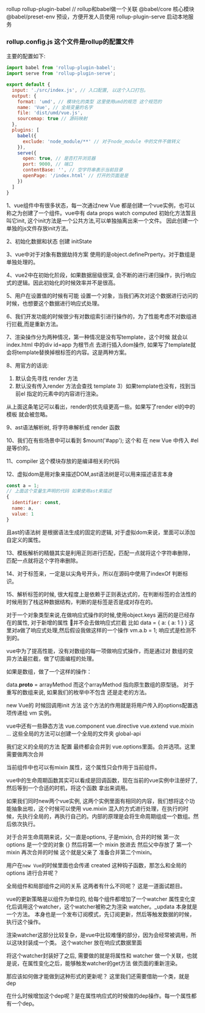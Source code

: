 rollup 
rollup-plugin-babel // rollup和babel做一个关联
@babel/core 核心模块
@babel/preset-env  预设，方便开发人员使用
rollup-plugin-serve 启动本地服务


### rollup.config.js 这个文件是rollup的配置文件

主要的配置如下:

```js
import babel from 'rollup-plugin-babel';
import serve from 'rollup-plugin-serve';

export default {
  input: './src/index.js', // 入口配置, 以这个入口打包。
  output: {
    format: 'umd', // 模块化的类型 这里使用umd的规范 这个规范的
    name: 'Vue', // 全局变量的名字
    file: 'dist/umd/vue.js',
    sourcemap: true // 源码映射
  },
  plugins: [
    babel({
      exclude: 'node_module/**' // 对于node_module 中的文件不做转义
    }),
    serve({
      open: true, // 是否打开浏览器
      port: 9000, // 端口
      contentBase: '', // 空字符串表示当前目录
      openPage: '/index.html' // 打开的页面是是
    })
  ]
}
```

1、vue组件中有很多状态，每一次通过new Vue 都是创建一个vue实例，也可以称之为创建了一个组件。vue中有 data props watch computed 初始化方法暂且叫它init, 这个init方法是一个公共方法,可以单独抽离出来一个文件。
因此创建一个单独的js文件存放init方法。

2、初始化数据和状态 创建 initState

3、vue中对于对象有数据劫持方案 使用的是object.definePrperty。对于数组是单独处理的。

4、vue2中在初始化阶段，如果数据层级很深, 会不断的进行递归操作，执行响应式的逻辑。因此初始化的时候效率并不是很高。

5、用户在设置值的时候有可能 设置一个对象，当我们再次对这个数据进行访问的时候，也想要这个数据进行响应式处理。

6、我们开发功能的时候很少有对数组索引进行操作的，为了性能考虑不对数组进行拦截,而是重新方法。

7、渲染操作分为两种情况，第一种情况是没有写template，这个时候 就会以 index.html 中的div id=app 为根节点
  去进行插入dom操作, 如果写了template就会将template替换掉根标签的内容。这是两种方案。

8、用官方的话说: 
  1) 默认会先寻找 render 方法 
  2) 默认没有传入render 方法会查找 template 
  3）如果template也没有，找到当前el 指定的元素中的内容进行渲染。

  从上面这条笔记可以看出，render的优先级更高一些。如果写了render el的中的模板
  就会被忽略。

9、ast语法解析树, 将字符串解析成 render 函数 

10、我们在有些场景中可以看到 $mount('#app'); 这个和 在 new Vue 中传入 #el 是等价的。

11、compiler 这个模块存放的是编译相关的代码

12、虚拟dom是用对象来描述DOM,ast语法树是可以用来描述语言本身
```js
const a = 1;
// 上面这个变量生声明的代码 如果使用ast来描述
{
  identifier: const,
  name: a,
  value: 1
}
```
且ast的语法树 是根据语法生成的固定的逻辑, 对于虚拟dom来说，里面可以添加自定义的属性。


13、模板解析的精髓其实是利用正则进行匹配，匹配一点就将这个字符串删除，匹配一点就将这个字符串删除。

14、对于标签来，一定是以尖角号开头，所以在源码中使用了indexOf 判断标识。

15、解析标签的时候, 很大程度上是依赖于正则表达式的，在判断标签的合法性的时候用到了栈这种数据结构，判断的是标签是否是成对存在的。

对于一个对象类型来说,在做响应式操作的时候,使用object.keys 遍历的是已经存在的属性, 对于新增的属性 并不会去做响应式拦截
比如 
data = {
  a: {
    a: 1
  }
}
这里对a做了响应式处理,然后假设我做这样的一个操作
vm.a.b = 1; 响应式是检测不到的。

vue中为了提高性能，没有对数组的每一项做响应式操作，而是通过对 数组的变异方法最拦截，做了切面编程的处理。

如果是数组，做了一个这样的操作：

data.__proto__ = arrayMethod 而这个arrayMethod 指向原生数组的原型链。
对于重写的数组来说, 如果我们的枚举中不包含 还是走老的方法。


new Vue的 时候回调用init 方法 这个方法的作用就是将用户传入的options配置选项传递给 vm 实例。

vue中还有一些静态方法 vue.component vue.directive  vue.extend vue.mixin ... 这些全局的方法可以创建一个全局的文件夹
global-api


我们定义的全局的方法 配置 最终都会合并到 vue.options里面。合并选项。这里需要做两次合并

当前组件中也可以有mixin 属性，这个属性只会作用于当前组件。

vue中的生命周期函数其实可以看成是回调函数，现在当前的vue实例中注册好了, 然后等到一个合适的时机，将这个函数
拿出来调用。

如果我们同时new两个vue实例, 这两个实例里面有相同的内容，我们想将这个功能抽象出啦，这个时候可以使用 vue.mixin
混入的方式进行处理，在执行的时候，先执行全局的，再执行自己的。内部的原理是会将生命周期组成一个数组。然后依次执行。

对于合并生命周期来说，父一直是options, 子是mixin, 合并的时候 第一次  options 是一个空的对象 {} 然后将第一个 mixin
放进去 然后父中存放了 第一个mixin 再次合并的时候 这个就是父亲了 准备合并第二个mixin。

用户在`new Vue`的时候里面也会传递 created 这种钩子函数，那怎么和全局的options 进行合并呢？

全局组件和局部组件之间的关系 这两者有什么不同呢？ 这是一道面试题目。


vue的更新策略是以组件为单位的, 给每个组件都增加了一个watcher 属性变化变化后调用这个watcher，这个watcher被称之为渲染
watcher。_updata 本身就是一个方法。 本身也是一个发布订阅模式，先订阅更新，然后等触发数据的时候，执行这个操作。

渲染watcher这部分比较复杂，是vue中比较难懂的部分，因为会经常被调用，所以这块封装成一个类。 这个watcher 放在响应式数据里面

将这个watcher封装好了之后, 需要做的就是将属性和 watcher 做一个关联，也就是说，在属性变化之后，能够触发watcher的get方法 
做页面的重新渲染。

那应该如何做才能做到这种形式的更新呢？ 这里我们还需要借助一个类，就是 dep 

在什么时候增加这个dep呢？是在属性响应式的时候做的dep操作。每一个属性都有一个dep。


































